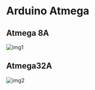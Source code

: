 # Arduino Atmega 

## Atmega 8A

![img1](http://i.imgur.com/raakrFz.png)

## Atmega32A

![img2](http://i.imgur.com/raakrFz.png)

